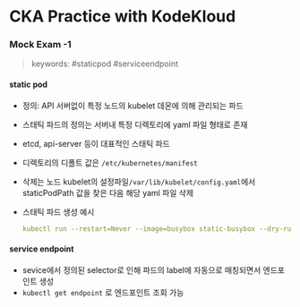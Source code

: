 # CKA Practice with KodeKloud
### Mock Exam -1
>keywords: #staticpod #serviceendpoint

#### static pod

- 정의: API 서버없이 특정 노드의 kubelet 데몬에 의해 관리되는 파드
- 스태틱 파드의 정의는 서버내 특정 디렉토리에 yaml 파일 형태로 존재
- etcd, api-server 등이 대표적인 스태틱 파드
- 디렉토리의 디폴트 값은 `/etc/kubernetes/manifest`
- 삭제는 노드 kubelet의 설정파일`/var/lib/kubelet/config.yaml`에서 staticPodPath 값을 찾은 다음 해당 yaml 파일 삭제
- 스태틱 파드 생성 예시
    
    ```yaml
    kubectl run --restart=Never --image=busybox static-busybox --dry-run=client -oyaml --command -- sleep 1000 > /etc/kubernetes/manifests/static-busybox.yam
    ```

#### service endpoint

- sevice에서 정의된 selector로 인해 파드의 label에 자동으로 매칭되면서 엔드포인트 생성
- `kubectl get endpoint` 로 엔드포인트 조회 가능